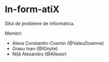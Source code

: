 # In-form-atiX

Situl de probleme de informatica.

Membri:
* Alexa Constantin-Cosmin (@ValeuDoamne)
* Grasu Ioan (@IGnyte)
* Niță Alexandru (@Allexor)
